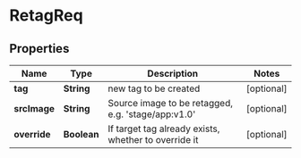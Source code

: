 # RetagReq

## Properties
Name | Type | Description | Notes
------------ | ------------- | ------------- | -------------
**tag** | **String** | new tag to be created |  [optional]
**srcImage** | **String** | Source image to be retagged, e.g. &#x27;stage/app:v1.0&#x27; |  [optional]
**override** | **Boolean** | If target tag already exists, whether to override it |  [optional]

